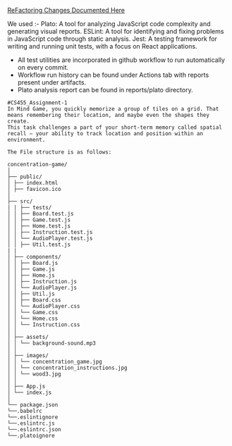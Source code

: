 
[ReFactoring Changes Documented Here](https://docs.google.com/document/d/1zkYXJVlZqBako1E4Q2pL_oYqsKKaooUW2M7D_NXOs6U/edit?usp=sharing)

We used :-
Plato: A tool for analyzing JavaScript code complexity and generating visual reports.
ESLint: A tool for identifying and fixing problems in JavaScript code through static analysis.
Jest: A testing framework for writing and running unit tests, with a focus on React applications.

- All test utilities are incorporated in github workflow to run automatically on every commit. 
- Workflow run history can be found under Actions tab with reports present under artifacts.
- Plato analysis report can be found in reports/plato directory.

```
#CS455_Assignment-1
In Mind Game, you quickly memorize a group of tiles on a grid. That means remembering their location, and maybe even the shapes they create.
This task challenges a part of your short-term memory called spatial recall — your ability to track location and position within an environment.

The File structure is as follows:

concentration-game/
│
├── public/
│ ├── index.html
│ ├── favicon.ico
│
├── src/
| | ├── tests/
│ │ ├── Board.test.js
│ │ ├── Game.test.js
│ │ ├── Home.test.js
│ │ ├── Instruction.test.js
│ │ └── AudioPlayer.test.js
│ │ ├── Util.test.js
| |
│ ├── components/
│ │ ├── Board.js
│ │ ├── Game.js
│ │ ├── Home.js
│ │ ├── Instruction.js
│ │ └── AudioPlayer.js
│ │ ├── Util.js
│ │ ├── Board.css
│ │ └── AudioPlayer.css
│ │ └── Game.css
│ │ └── Home.css
│ │ └── Instruction.css
│ │
│ ├── assets/
│ │ └── background-sound.mp3
│ │
│ ├── images/
│ │ └── concentration_game.jpg
│ │ └── concentration_instructions.jpg
│ │ └── wood3.jpg
│ │
│ ├── App.js
│ └── index.js
│
└── package.json
└──.babelrc
└──.eslintignore
└──.eslintrc.js
└──.eslintrc.json
└──.platoignore
```
